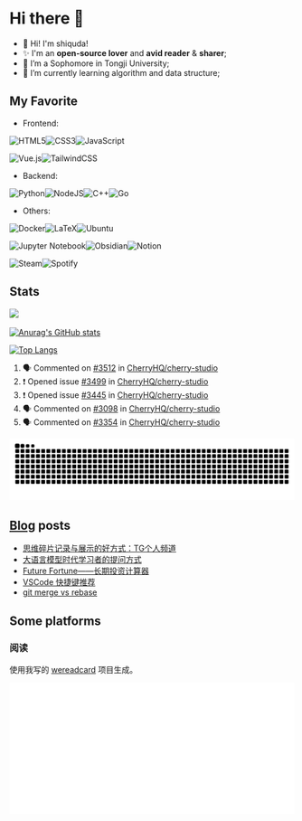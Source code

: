 # Hi there 👋

- 👋 Hi! I'm shiquda!
- ✨ I'm an **open-source lover** and **avid reader** & **sharer**;
- 📖 I’m a Sophomore in Tongji University;
- 🌱 I’m currently learning algorithm and data structure;

## My Favorite

- Frontend:

![HTML5](https://img.shields.io/badge/html5-%23E34F26.svg?style=for-the-badge&logo=html5&logoColor=white)![CSS3](https://img.shields.io/badge/css3-%231572B6.svg?style=for-the-badge&logo=css3&logoColor=white)![JavaScript](https://img.shields.io/badge/javascript-%23323330.svg?style=for-the-badge&logo=javascript&logoColor=%23F7DF1E)

![Vue.js](https://img.shields.io/badge/vuejs-%2335495e.svg?style=for-the-badge&logo=vuedotjs&logoColor=%234FC08D)![TailwindCSS](https://img.shields.io/badge/tailwindcss-%2338B2AC.svg?style=for-the-badge&logo=tailwind-css&logoColor=white)

- Backend:

![Python](https://img.shields.io/badge/python-%233776AB.svg?style=for-the-badge&logo=python&logoColor=white)![NodeJS](https://img.shields.io/badge/node.js-6DA55F?style=for-the-badge&logo=node.js&logoColor=white)![C++](https://img.shields.io/badge/c++-%2300599C.svg?style=for-the-badge&logo=c%2B%2B&logoColor=white)![Go](https://img.shields.io/badge/go-%2300ADD8.svg?style=for-the-badge&logo=go&logoColor=white)

- Others:

![Docker](https://img.shields.io/badge/docker-%230db7ed.svg?style=for-the-badge&logo=docker&logoColor=white)![LaTeX](https://img.shields.io/badge/latex-%23008080.svg?style=for-the-badge&logo=latex&logoColor=white)![Ubuntu](https://img.shields.io/badge/Ubuntu-E95420?style=for-the-badge&logo=ubuntu&logoColor=white)

![Jupyter Notebook](https://img.shields.io/badge/jupyter-%23FA0F00.svg?style=for-the-badge&logo=jupyter&logoColor=white)![Obsidian](https://img.shields.io/badge/Obsidian-%23483699.svg?style=for-the-badge&logo=obsidian&logoColor=white)![Notion](https://img.shields.io/badge/Notion-%23000000.svg?style=for-the-badge&logo=notion&logoColor=white)

![Steam](https://img.shields.io/badge/steam-%23000000.svg?style=for-the-badge&logo=steam&logoColor=white)![Spotify](https://img.shields.io/badge/Spotify-1ED760?style=for-the-badge&logo=spotify&logoColor=white)

## Stats

![](https://komarev.com/ghpvc/?username=shiquda)

[![Anurag's GitHub stats](https://github-readme-stats.vercel.app/api?username=shiquda&theme=vue-dark&show_icons=true)](https://github.com/anuraghazra/github-readme-stats)

[![Top Langs](https://github-readme-stats.vercel.app/api/top-langs/?username=shiquda&theme=vue-dark&show_icons=true&hide=SCSS,Jupyter%20Notebook)](https://github.com/anuraghazra/github-readme-stats)

<!--START_SECTION:activity-->
1. 🗣 Commented on [#3512](https://github.com/CherryHQ/cherry-studio/issues/3512#issuecomment-2733583869) in [CherryHQ/cherry-studio](https://github.com/CherryHQ/cherry-studio)
2. ❗ Opened issue [#3499](https://github.com/CherryHQ/cherry-studio/issues/3499) in [CherryHQ/cherry-studio](https://github.com/CherryHQ/cherry-studio)
3. ❗ Opened issue [#3445](https://github.com/CherryHQ/cherry-studio/issues/3445) in [CherryHQ/cherry-studio](https://github.com/CherryHQ/cherry-studio)
4. 🗣 Commented on [#3098](https://github.com/CherryHQ/cherry-studio/issues/3098#issuecomment-2727383540) in [CherryHQ/cherry-studio](https://github.com/CherryHQ/cherry-studio)
5. 🗣 Commented on [#3354](https://github.com/CherryHQ/cherry-studio/pull/3354#issuecomment-2727377639) in [CherryHQ/cherry-studio](https://github.com/CherryHQ/cherry-studio)
<!--END_SECTION:activity-->

<picture>
  <source media="(prefers-color-scheme: dark)" srcset="https://raw.githubusercontent.com/shiquda/shiquda/output/github-contribution-grid-snake-dark.svg">
  <source media="(prefers-color-scheme: light)" srcset="https://raw.githubusercontent.com/shiquda/shiquda/output/github-contribution-grid-snake.svg">
  <img alt="github contribution grid snake animation" src="https://raw.githubusercontent.com/shiquda/shiquda/output/github-contribution-grid-snake.svg">
</picture>

## [Blog](https://shiquda.link/) posts
<!-- BLOG-POST-LIST:START -->
- [思维碎片记录与展示的好方式：TG个人频道](https://shiquda.link/good-way-to-record-and-show-my-thoughts/)
- [大语言模型时代学习者的提问方式](https://shiquda.link/how-to-ask-for-learners-in-llm-era/)
- [Future Fortune——长期投资计算器](https://shiquda.link/future-fortune/)
- [VSCode 快捷键推荐](https://shiquda.link/vscode-hotkey-suggestions/)
- [git merge vs rebase](https://shiquda.link/git-merge-vs-rebase/)
<!-- BLOG-POST-LIST:END -->

## Some platforms

### 阅读

使用我写的 [wereadcard](https://github.com/shiquda/wereadcard) 项目生成。

![Weread Card](https://github.com/shiquda/wereadcard/raw/main/output/recent_read.svg)

<!--
**shiquda/shiquda** is a ✨ _special_ ✨ repository because its `README.md` (this file) appears on your GitHub profile.

Here are some ideas to get you started:

- 🔭 I’m currently working on ...
- 🌱 I’m currently learning ...
- 👯 I’m looking to collaborate on ...
- 🤔 I’m looking for help with ...
- 💬 Ask me about ...
- 📫 How to reach me: ...
- 😄 Pronouns: ...
- ⚡ Fun fact: ...
-->
